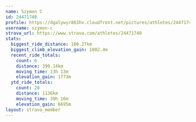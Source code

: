 ```yaml
---
name: Szymon C
id: 24471740
profile: https://dgalywyr863hv.cloudfront.net/pictures/athletes/24471740/7213253/3/large.jpg
username: szymon-c
strava_url: https://www.strava.com/athletes/24471740
stats:
  biggest_ride_distance: 180.27km
  biggest_climb_elevation_gain: 1802.4m
  recent_ride_totals:
    count: 6
    distance: 399.14km
    moving_time: 13h 13m
    elevation_gain: 1773m
  ytd_ride_totals:
    count: 28
    distance: 1136km
    moving_time: 39h 16m
    elevation_gain: 6695m
layout: strava_member
--- 
```

